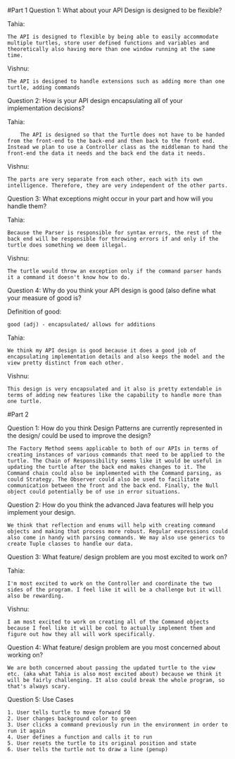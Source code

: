 #Part 1 
Question 1:  What about your API Design is designed to be flexible?
	
Tahia:
	
	The API is designed to flexible by being able to easily accommodate multiple turtles, store user defined functions and variables and theoretically also having more than one window running at the same time. 

Vishnu: 
	
	The API is designed to handle extensions such as adding more than one turtle, adding commands 
	
Question 2: How is your API design encapsulating all of your implementation decisions?
	
Tahia: 
		
		The API is designed so that the Turtle does not have to be handed from the front-end to the back-end and then back to the front end. Instead we plan to use a Controller class as the middleman to hand the front-end the data it needs and the back end the data it needs. 

Vishnu:

	The parts are very separate from each other, each with its own intelligence. Therefore, they are very independent of the other parts. 
		
Question 3:  What exceptions might occur in your part and how will you handle them?

Tahia:

	Because the Parser is responsible for syntax errors, the rest of the back end will be responsible for throwing errors if and only if the turtle does something we deem illegal. 

Vishnu:

	The turtle would throw an exception only if the command parser hands it a command it doesn't know how to do. 

Question 4: Why do you think your API design is good (also define what your measure of good is?

Definition of good:
	
	good (adj) - encapsulated/ allows for additions 

Tahia:

	We think my API design is good because it does a good job of encapsulating implementation details and also keeps the model and the view pretty distinct from each other. 
	
Vishnu: 

	This design is very encapsulated and it also is pretty extendable in terms of adding new features like the capability to handle more than one turtle. 

#Part 2 

Question 1: How do you think Design Patterns are currently represented in the design/ could be used to improve the design?

	The Factory Method seems applicable to both of our APIs in terms of creating instances of various commands that need to be applied to the turtle. The Chain of Responsibility seems like it would be useful in updating the turtle after the back end makes changes to it. The Command chain could also be implemented with the Command parsing, as could Strategy. The Observer could also be used to facilitate communication between the front and the back end. Finally, the Null object could potentially be of use in error situations. 

Question 2: How do you think the advanced Java features will help you implement your design. 

	We think that reflection and enums will help with creating command objects and making that process more robust. Regular expressions could also come in handy with parsing commands. We may also use generics to create Tuple classes to handle our data. 

Question 3: What feature/ design problem are you most excited to work on?

Tahia: 

	I'm most excited to work on the Controller and coordinate the two sides of the program. I feel like it will be a challenge but it will also be rewarding. 

Vishnu:

	I am most excited to work on creating all of the Command objects because I feel like it will be cool to actually implement them and figure out how they all will work specifically. 

Question 4: What feature/ design problem are you most concerned about working on?

	We are both concerned about passing the updated turtle to the view etc. (aka what Tahia is also most excited about) because we think it will be fairly challenging. It also could break the whole program, so that's always scary. 

Question 5: Use Cases 

	1. User tells turtle to move forward 50 
	2. User changes background color to green
	3. User clicks a command previously run in the environment in order to run it again
	4. User defines a function and calls it to run 
	5. User resets the turtle to its original position and state 
	6. User tells the turtle not to draw a line (penup) 